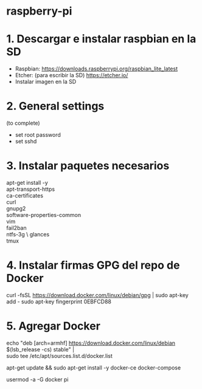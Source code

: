 # raspberry-pi
# 1. Descargar e instalar raspbian en la SD
* Raspbian: https://downloads.raspberrypi.org/raspbian_lite_latest
* Etcher: (para escribir la SD) https://etcher.io/
* Instalar imagen en la SD

# 2. General settings
(to complete)

* set root password
* set sshd

# 3. Instalar paquetes necesarios

apt-get install -y \
     apt-transport-https \
     ca-certificates \
     curl \
     gnupg2 \
     software-properties-common \
     vim \
     fail2ban \
     ntfs-3g \ 
     glances \
     tmux
 
# 4. Instalar firmas GPG del repo de Docker
curl -fsSL https://download.docker.com/linux/debian/gpg | sudo apt-key add -
sudo apt-key fingerprint 0EBFCD88

# 5. Agregar Docker
echo "deb [arch=armhf] https://download.docker.com/linux/debian \
     $(lsb_release -cs) stable" | \
    sudo tee /etc/apt/sources.list.d/docker.list
    
apt-get update && sudo apt-get install -y docker-ce docker-compose

usermod -a -G docker pi

